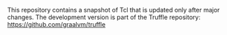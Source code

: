This repository contains a snapshot of Tcl that is updated only after major changes. The development version is part of the Truffle repository: https://github.com/graalvm/truffle
